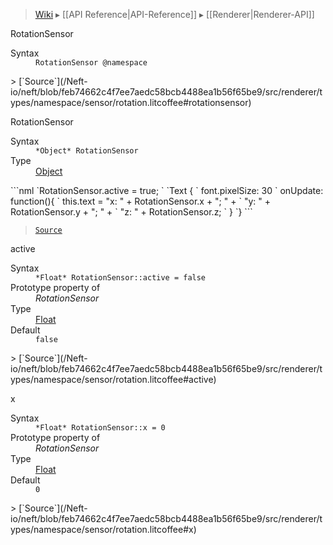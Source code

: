 > [Wiki](Home) ▸ [[API Reference|API-Reference]] ▸ [[Renderer|Renderer-API]]

RotationSensor
<dl><dt>Syntax</dt><dd><code>RotationSensor @namespace</code></dd></dl>
> [`Source`](/Neft-io/neft/blob/feb74662c4f7ee7aedc58bcb4488ea1b56f65be9/src/renderer/types/namespace/sensor/rotation.litcoffee#rotationsensor)

RotationSensor
<dl><dt>Syntax</dt><dd><code>&#x2A;Object&#x2A; RotationSensor</code></dd><dt>Type</dt><dd><a href="/Neft-io/neft/wiki/API/Utils-API#isobject">Object</a></dd></dl>
```nml
`RotationSensor.active = true;
`
`Text {
`   font.pixelSize: 30
`   onUpdate: function(){
`       this.text = "x: " + RotationSensor.x + "; " +
`           "y: " + RotationSensor.y + "; " +
`           "z: " + RotationSensor.z;
`   }
`}
```

> [`Source`](/Neft-io/neft/blob/feb74662c4f7ee7aedc58bcb4488ea1b56f65be9/src/renderer/types/namespace/sensor/rotation.litcoffee#rotationsensor)

active
<dl><dt>Syntax</dt><dd><code>&#x2A;Float&#x2A; RotationSensor::active = false</code></dd><dt>Prototype property of</dt><dd><i>RotationSensor</i></dd><dt>Type</dt><dd><a href="/Neft-io/neft/wiki/API/Utils-API#isfloat">Float</a></dd><dt>Default</dt><dd><code>false</code></dd></dl>
> [`Source`](/Neft-io/neft/blob/feb74662c4f7ee7aedc58bcb4488ea1b56f65be9/src/renderer/types/namespace/sensor/rotation.litcoffee#active)

x
<dl><dt>Syntax</dt><dd><code>&#x2A;Float&#x2A; RotationSensor::x = 0</code></dd><dt>Prototype property of</dt><dd><i>RotationSensor</i></dd><dt>Type</dt><dd><a href="/Neft-io/neft/wiki/API/Utils-API#isfloat">Float</a></dd><dt>Default</dt><dd><code>0</code></dd></dl>
> [`Source`](/Neft-io/neft/blob/feb74662c4f7ee7aedc58bcb4488ea1b56f65be9/src/renderer/types/namespace/sensor/rotation.litcoffee#x)

